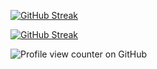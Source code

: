 <a href="https://git.io/streak-stats"><img src="https://github-readme-streak-stats.herokuapp.com?user=jkschola" alt="GitHub Streak" /></a>




[![GitHub Streak](https://streak-stats.demolab.com/?user=jkschola)](https://git.io/streak-stats)






![Profile view counter on GitHub](https://komarev.com/ghpvc/?username=jkschola)


